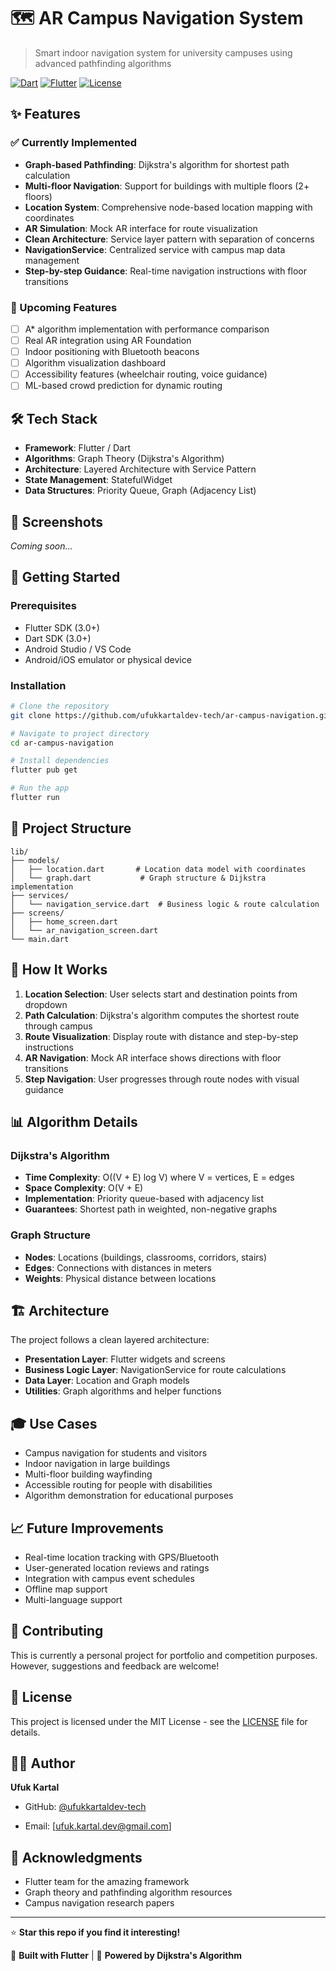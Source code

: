 # 🗺️ AR Campus Navigation System

> Smart indoor navigation system for university campuses using advanced pathfinding algorithms

[![Dart](https://img.shields.io/badge/Dart-45.2%25-00D9FF?style=flat&logo=dart)](https://dart.dev)
[![Flutter](https://img.shields.io/badge/Flutter-Framework-02569B?style=flat&logo=flutter)](https://flutter.dev)
[![License](https://img.shields.io/badge/License-MIT-green.svg)](LICENSE)

## ✨ Features

### ✅ Currently Implemented
- **Graph-based Pathfinding**: Dijkstra's algorithm for shortest path calculation
- **Multi-floor Navigation**: Support for buildings with multiple floors (2+ floors)
- **Location System**: Comprehensive node-based location mapping with coordinates
- **AR Simulation**: Mock AR interface for route visualization
- **Clean Architecture**: Service layer pattern with separation of concerns
- **NavigationService**: Centralized service with campus map data management
- **Step-by-step Guidance**: Real-time navigation instructions with floor transitions

### 🔮 Upcoming Features
- [ ] A* algorithm implementation with performance comparison
- [ ] Real AR integration using AR Foundation
- [ ] Indoor positioning with Bluetooth beacons
- [ ] Algorithm visualization dashboard
- [ ] Accessibility features (wheelchair routing, voice guidance)
- [ ] ML-based crowd prediction for dynamic routing

## 🛠️ Tech Stack

- **Framework**: Flutter / Dart
- **Algorithms**: Graph Theory (Dijkstra's Algorithm)
- **Architecture**: Layered Architecture with Service Pattern
- **State Management**: StatefulWidget
- **Data Structures**: Priority Queue, Graph (Adjacency List)

## 📱 Screenshots

*Coming soon...*

## 🚀 Getting Started

### Prerequisites
- Flutter SDK (3.0+)
- Dart SDK (3.0+)
- Android Studio / VS Code
- Android/iOS emulator or physical device

### Installation
```bash
# Clone the repository
git clone https://github.com/ufukkartaldev-tech/ar-campus-navigation.git

# Navigate to project directory
cd ar-campus-navigation

# Install dependencies
flutter pub get

# Run the app
flutter run
```

## 📂 Project Structure
```
lib/
├── models/
│   ├── location.dart       # Location data model with coordinates
│   └── graph.dart           # Graph structure & Dijkstra implementation
├── services/
│   └── navigation_service.dart  # Business logic & route calculation
├── screens/
│   ├── home_screen.dart
│   └── ar_navigation_screen.dart
└── main.dart
```

## 🎯 How It Works

1. **Location Selection**: User selects start and destination points from dropdown
2. **Path Calculation**: Dijkstra's algorithm computes the shortest route through campus
3. **Route Visualization**: Display route with distance and step-by-step instructions
4. **AR Navigation**: Mock AR interface shows directions with floor transitions
5. **Step Navigation**: User progresses through route nodes with visual guidance

## 📊 Algorithm Details

### Dijkstra's Algorithm
- **Time Complexity**: O((V + E) log V) where V = vertices, E = edges
- **Space Complexity**: O(V + E)
- **Implementation**: Priority queue-based with adjacency list
- **Guarantees**: Shortest path in weighted, non-negative graphs

### Graph Structure
- **Nodes**: Locations (buildings, classrooms, corridors, stairs)
- **Edges**: Connections with distances in meters
- **Weights**: Physical distance between locations

## 🏗️ Architecture

The project follows a clean layered architecture:

- **Presentation Layer**: Flutter widgets and screens
- **Business Logic Layer**: NavigationService for route calculations
- **Data Layer**: Location and Graph models
- **Utilities**: Graph algorithms and helper functions

## 🎓 Use Cases

- Campus navigation for students and visitors
- Indoor navigation in large buildings
- Multi-floor building wayfinding
- Accessible routing for people with disabilities
- Algorithm demonstration for educational purposes

## 📈 Future Improvements

- Real-time location tracking with GPS/Bluetooth
- User-generated location reviews and ratings
- Integration with campus event schedules
- Offline map support
- Multi-language support

## 🤝 Contributing

This is currently a personal project for portfolio and competition purposes. However, suggestions and feedback are welcome!

## 📝 License

This project is licensed under the MIT License - see the [LICENSE](LICENSE) file for details.

## 👨‍💻 Author

**Ufuk Kartal**
- GitHub: [@ufukkartaldev-tech](https://github.com/ufukkartaldev-tech)

- Email: [ufuk.kartal.dev@gmail.com]

## 🙏 Acknowledgments

- Flutter team for the amazing framework
- Graph theory and pathfinding algorithm resources
- Campus navigation research papers

---

⭐ **Star this repo if you find it interesting!**

📱 **Built with Flutter** | 🎯 **Powered by Dijkstra's Algorithm**

